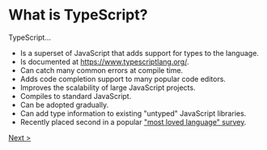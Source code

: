 # What is TypeScript?

TypeScript...
* Is a superset of JavaScript that adds support for types to the language.
* Is documented at <a href="https://www.typescriptlang.org/" target="_blank">https://www.typescriptlang.org/</a>.
* Can catch many common errors at compile time.
* Adds code completion support to many popular code editors.
* Improves the scalability of large JavaScript projects.
* Compiles to standard JavaScript.
* Can be adopted gradually.
* Can add type information to existing "untyped" JavaScript libraries.
* Recently placed second in a popular <a href="https://insights.dice.com/2020/05/29/10-most-loved-programming-languages-rust-typescript-more/" target="_blank">"most loved language" survey</a>.

[Next >](playground.md)
